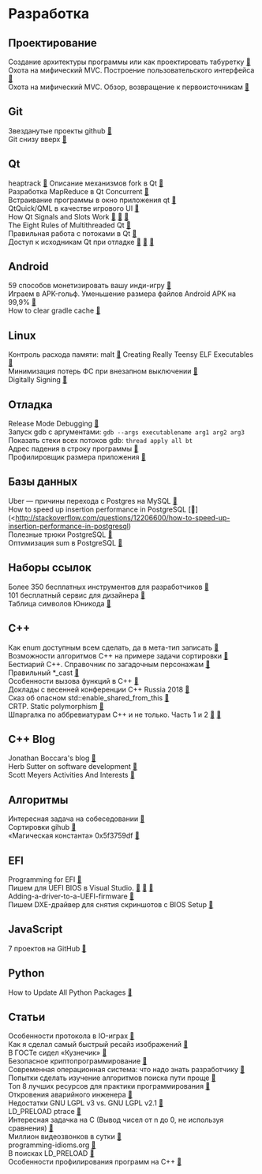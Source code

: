 # Разработка

## Проектирование
Создание архитектуры программы или как проектировать табуретку [&#128279;](https://habrahabr.ru/post/276593/) <br>
Охота на мифический MVC. Построение пользовательского интерфейса [&#128279;](https://habrahabr.ru/post/322700/) <br>
Охота на мифический MVC. Обзор, возвращение к первоисточникам [&#128279;](https://habrahabr.ru/post/321050/) <br>

## Git
Звезданутые проекты github [&#128279;](https://github.com/mehelme?tab=stars) <br>
Git снизу вверх [&#128279;](https://habrahabr.ru/company/intel/blog/344962/) <br>

## Qt
heaptrack [&#128279;](https://github.com/KDE/heaptrack)
Описание механизмов fork в Qt [&#128279;](https://www.macieira.org/blog/2012/07/forkfd-part-4-proposed-solutions/) <br>
Разработка MapReduce в Qt Concurrent  [&#128279;](https://habrahabr.ru/post/311090/) <br>
Встраивание программы в окно приложения qt  [&#128279;](https://www.linux.org.ru/forum/development/12400079) <br>
QtQuick/QML в качестве игрового UI [&#128279;](https://habrahabr.ru/post/303722/) <br>
How Qt Signals and Slots Work [&#128279;](https://woboq.com/blog/how-qt-signals-slots-work.html) [&#128279;](https://woboq.com/blog/how-qt-signals-slots-work-part2-qt5.html) [&#128279;](https://woboq.com/blog/how-qt-signals-slots-work-part3-queuedconnection.html) <br>
The Eight Rules of Multithreaded Qt [&#128279;](https://www.kdab.com/the-eight-rules-of-multithreaded-qt/) <br>
Правильная работа с потоками в Qt [&#128279;](https://habr.com/ru/post/467261/) <br>
Доступ к исходникам Qt при отладке [&#128279;](https://unix.stackexchange.com/questions/202374/how-to-debug-an-installed-qt5-library-with-gdb) [&#128279;](https://wiki.ubuntu.com/Debug%20Symbol%20Packages) [&#128279;](https://www.cyberciti.biz/faq/how-to-get-source-code-of-package-using-the-apt-command-on-debian-or-ubuntu/)<br>

## Android
59 способов монетизировать вашу инди-игру [&#128279;](https://habrahabr.ru/post/322916/) <br>
Играем в APK-гольф. Уменьшение размера файлов Android APK на 99,9% [&#128279;](https://habrahabr.ru/post/339938/) <br>
How to clear gradle cache [&#128279;](https://stackoverflow.com/questions/23025433/how-to-clear-gradle-cache) <br>

## Linux
Контроль расхода памяти:
malt [&#128279;](https://memtt.github.io/malt/index.html)
Creating Really Teensy ELF Executables [&#128279;](http://www.muppetlabs.com/~breadbox/software/tiny/teensy.html) <br>
Минимизация потерь ФС при внезапном выключении [&#128279;](https://www.linux.org.ru/forum/development/12058078) <br>
Digitally Signing [&#128279;](https://hussainaliakbar.github.io/digitally-signing-and-verification-of-debian-packages-with-dpkg-sig) <br>

## Отладка
Release Mode Debugging [&#128279;](http://accu.org/index.php/journals/1412) <br>
Запуск gdb с аргументами: `gdb --args executablename arg1 arg2 arg3` <br>
Показать стеки всех потоков gdb: `thread apply all bt` <br>
Адрес падения в строку программы [&#128279;](https://stackoverflow.com/questions/7648642/how-to-use-the-addr2line-command-in-linux) <br>
Профилировщик размера приложения [&#128279;](https://github.com/google/bloaty) <br>

## Базы данных
Uber — причины перехода с Postgres на MySQL [&#128279;](https://habrahabr.ru/company/centosadmin/blog/322624/) <br>
How to speed up insertion performance in PostgreSQL [&#128279;](<http://stackoverflow.com/questions/12206600/how-to-speed-up-insertion-performance-in-postgresql) <br>
Полезные трюки PostgreSQL [&#128279;]( https://habr.com/ru/post/280912/  ) <br>
Оптимизация sum в PostgreSQL [&#128279;]( https://habr.com/ru/post/186788/  ) <br>

## Наборы ссылок
Более 350 бесплатных инструментов для разработчиков [&#128279;](https://habrahabr.ru/company/it-grad/blog/270589/) <br>
101 бесплатный сервис для дизайнера [&#128279;](https://habrahabr.ru/company/pixli/blog/325866/) <br>
Таблица символов Юникода [&#128279;](https://unicode-table.com/ru/) <br>

## C++
Как enum доступным всем сделать, да в мета-тип записать [&#128279;](https://habrahabr.ru/post/314486/) <br>
Возможности алгоритмов C++ на примере задачи сортировки [&#128279;](http://artlang.net/article/view/10/) <br>
Бестиарий С++. Справочник по загадочным персонажам [&#128279;](https://habrahabr.ru/company/mailru/blog/341584/) <br>
Правильный *_cast [&#128279;](https://stackoverflow.com/questions/332030/when-should-static-cast-dynamic-cast-const-cast-and-reinterpret-cast-be-used) <br>
Особенности вызова функций в С++ [&#128279;](https://habr.com/post/414443/) <br>
Доклады с весенней конференции С++ Russia 2018 [&#128279;](https://habr.com/company/pvs-studio/blog/418645/) <br>
Сказ об опасном std::enable_shared_from_this [&#128279;]( https://habr.com/ru/post/471326/  ) <br>
CRTP. Static polymorphism [&#128279;]( https://habr.com/ru/post/210894/  ) <br>
Шпаргалка по аббревиатурам C++ и не только. Часть 1 и 2
[&#128279;]( https://habr.com/ru/post/470265/  ) [&#128279;]( https://habr.com/ru/post/470317/  ) <br>


## C++ Blog
Jonathan Boccara's blog [&#128279;](https://www.fluentcpp.com/) <br>
Herb Sutter on software development [&#128279;](https://herbsutter.com/) <br>
Scott Meyers Activities And Interests [&#128279;](http://scottmeyers.blogspot.com/) <br>

## Алгоритмы
Интересная задача на собеседовании [&#128279;](http://artlang.net/article/view/6/) <br>
Сортировки gihub [&#128279;](https://github.com/Morwenn/cpp-sort) <br>
«Магическая константа» 0x5f3759df [&#128279;](https://habrahabr.ru/company/infopulse/blog/336110/) <br>

## EFI
Programming for EFI [&#128279;](http://www.rodsbooks.com/efi-programming/hello.html) <br>
Пишем для UEFI BIOS в Visual Studio. [&#128279;](https://habrahabr.ru/post/338264/) [&#128279;](https://habrahabr.ru/post/338404/) [&#128279;](https://habrahabr.ru/post/338634/) <br>
Adding-a-driver-to-a-UEFI-firmware [&#128279;](https://github.com/pbatard/efifs/wiki/Adding-a-driver-to-a-UEFI-firmware) <br>
Пишем DXE-драйвер для снятия скриншотов с BIOS Setup [&#128279;](https://habrahabr.ru/post/274463/) <br>

## JavaScript
7 проектов на GitHub [&#128279;](https://proglib.io/p/7-proektov-na-github-kotorye-neobhodimy-kazhdomu-javascript-razrabotchiku-2021-07-09) <br>

## Python
How to Update All Python Packages [&#128279;](https://www.activestate.com/resources/quick-reads/how-to-update-all-python-packages/) <br>

## Статьи
Особенности протокола в IO-играх [&#128279;](https://habrahabr.ru/post/323466/) <br>
Как я сделал самый быстрый ресайз изображений [&#128279;](https://habrahabr.ru/post/321744/) <br>
В ГОСТе сидел «Кузнечик» [&#128279;](https://habrahabr.ru/post/266359/) <br>
Безопасное криптопрограммирование [&#128279;](https://habrahabr.ru/post/268113/) <br>
Современная операционная система: что надо знать разработчику [&#128279;](https://habrahabr.ru/company/oleg-bunin/blog/310848/) <br>
Попытки сделать изучение алгоритмов поиска пути проще [&#128279;](https://habrahabr.ru/post/323650/) <br>
Топ 8 лучших ресурсов для практики программирования  [&#128279;](https://habr.com/post/414009) <br>
Откровения аварийного инженера [&#128279;](https://habr.com/post/354444/) <br>
Недостатки GNU LGPL v3 vs. GNU LGPL v2.1 [&#128279;](https://softwareengineering.stackexchange.com/questions/114588/downsides-of-gnu-lgpl-v3-vs-gnu-lgpl-v2-1) <br>
LD_PRELOAD ptrace [&#128279;](http://mips42.altervista.org/ld_preload.php) <br>
Интересная задачка на С (Вывод чисел от n до 0, не используя сравнения) [&#128279;](https://habr.com/post/428343) <br>
Миллион видеозвонков в сутки [&#128279;](https://habr.com/company/oleg-bunin/blog/428217)<br>
programming-idioms.org [&#128279;](https://programming-idioms.org)<br>
В поисках LD_PRELOAD [&#128279;](https://habr.com/ru/post/479858/) <br>
Особенности профилирования программ на C++ [&#128279;](https://habr.com/ru/post/482040/) <br>
